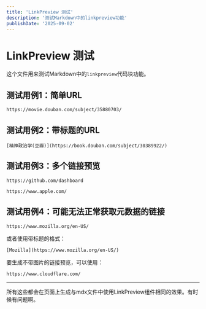 ```yaml
---
title: 'LinkPreview 测试'
description: '测试Markdown中的linkpreview功能'
publishDate: '2025-09-02'
---
```


# LinkPreview 测试

这个文件用来测试Markdown中的`linkpreview`代码块功能。

## 测试用例1：简单URL

```linkpreview
https://movie.douban.com/subject/35880703/
```

## 测试用例2：带标题的URL

```linkpreview-nopic
[精神政治学(豆瓣)](https://book.douban.com/subject/30389922/)
```

## 测试用例3：多个链接预览

```linkpreview
https://github.com/dashboard
```

```linkpreview
https://www.apple.com/
```

## 测试用例4：可能无法正常获取元数据的链接

```linkpreview
https://www.mozilla.org/en-US/
```

或者使用带标题的格式：

```linkpreview
[Mozilla](https://www.mozilla.org/en-US/)
```

要生成不带图片的链接预览，可以使用：

```linkpreview-nopic
https://www.cloudflare.com/
```

---

所有这些都会在页面上生成与mdx文件中使用LinkPreview组件相同的效果。有时候有问题啊。